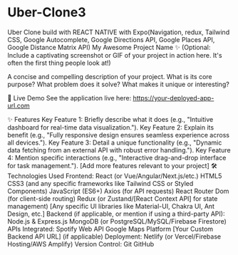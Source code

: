 # Uber-Clone3
Uber Clone build with REACT NATIVE with Expo(Navigation, redux, Tailwind CSS, Google Autocomplete, Google Directions API, Google Places API, Google Distance Matrix API)
My Awesome Project Name ✨
(Optional: Include a captivating screenshot or GIF of your project in action here. It's often the first thing people look at!)

A concise and compelling description of your project. What is its core purpose? What problem does it solve? What makes it unique or interesting?

🚀 Live Demo
See the application live here: https://your-deployed-app-url.com

✨ Features
Key Feature 1: Briefly describe what it does (e.g., "Intuitive dashboard for real-time data visualization.").
Key Feature 2: Explain its benefit (e.g., "Fully responsive design ensures seamless experience across all devices.").
Key Feature 3: Detail a unique functionality (e.g., "Dynamic data fetching from an external API with robust error handling.").
Key Feature 4: Mention specific interactions (e.g., "Interactive drag-and-drop interface for task management.").
[Add more features relevant to your project]
🛠️ Technologies Used
Frontend:
React (or Vue/Angular/Next.js/etc.)
HTML5
CSS3 (and any specific frameworks like Tailwind CSS or Styled Components)
JavaScript (ES6+)
Axios (for API requests)
React Router Dom (for client-side routing)
Redux (or Zustand/[React Context API] for state management)
[Any specific UI libraries like Material-UI, Chakra UI, Ant Design, etc.]
Backend (if applicable, or mention if using a third-party API):
Node.js & Express.js
MongoDB (or PostgreSQL/MySQL/Firebase Firestore)
APIs Integrated:
Spotify Web API
Google Maps Platform
[Your Custom Backend API URL] (if applicable)
Deployment:
Netlify (or Vercel/Firebase Hosting/AWS Amplify)
Version Control:
Git
GitHub
